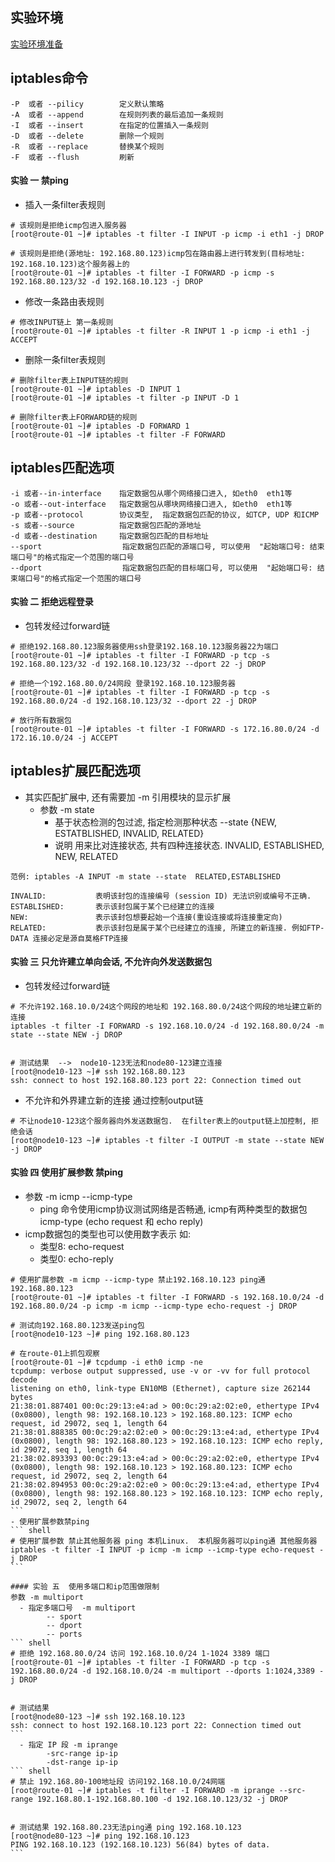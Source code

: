 ## 实验环境
[实验环境准备](https://github.com/xusxlinux/Document/blob/master/NetWork/route/01-%E8%B7%A8%E7%BD%91%E6%AE%B5%E8%B7%AF%E7%94%B1%E8%A1%A8%E9%85%8D%E7%BD%AE.md)

## iptables命令
``` shell
-P  或者 --pilicy        定义默认策略
-A  或者 --append        在规则列表的最后追加一条规则
-I  或者 --insert        在指定的位置插入一条规则
-D  或者 --delete        删除一个规则
-R  或者 --replace       替换某个规则
-F  或者 --flush         刷新
```

#### 实验 一  禁ping
- 插入一条filter表规则
``` shell
# 该规则是拒绝icmp包进入服务器
[root@route-01 ~]# iptables -t filter -I INPUT -p icmp -i eth1 -j DROP

# 该规则是拒绝(源地址: 192.168.80.123)icmp包在路由器上进行转发到(目标地址: 192.168.10.123)这个服务器上的
[root@route-01 ~]# iptables -t filter -I FORWARD -p icmp -s 192.168.80.123/32 -d 192.168.10.123 -j DROP
```
- 修改一条路由表规则
``` shell
# 修改INPUT链上 第一条规则
[root@route-01 ~]# iptables -t filter -R INPUT 1 -p icmp -i eth1 -j ACCEPT
```
- 删除一条filter表规则
``` shell
# 删除filter表上INPUT链的规则
[root@route-01 ~]# iptables -D INPUT 1
[root@route-01 ~]# iptables -t filter -p INPUT -D 1

# 删除filter表上FORWARD链的规则
[root@route-01 ~]# iptables -D FORWARD 1
[root@route-01 ~]# iptables -t filter -F FORWARD
```

## iptables匹配选项
``` shell
-i 或者--in-interface    指定数据包从哪个网络接口进入, 如eth0  eth1等
-o 或者--out-interface   指定数据包从哪块网络接口进入, 如eth0  eth1等
-p 或者--protocol        协议类型,  指定数据包匹配的协议, 如TCP, UDP 和ICMP
-s 或者--source          指定数据包匹配的源地址
-d 或者--destination     指定数据包匹配的目标地址
--sport                  指定数据包匹配的源端口号, 可以使用  "起始端口号: 结束端口号"的格式指定一个范围的端口号
--dport                  指定数据包匹配的目标端口号, 可以使用  "起始端口号: 结束端口号"的格式指定一个范围的端口号
```

#### 实验 二  拒绝远程登录
- 包转发经过forward链
``` shell
# 拒绝192.168.80.123服务器使用ssh登录192.168.10.123服务器22为端口
[root@route-01 ~]# iptables -t filter -I FORWARD -p tcp -s 192.168.80.123/32 -d 192.168.10.123/32 --dport 22 -j DROP

# 拒绝一个192.168.80.0/24网段 登录192.168.10.123服务器
[root@route-01 ~]# iptables -t filter -I FORWARD -p tcp -s 192.168.80.0/24 -d 192.168.10.123/32 --dport 22 -j DROP

# 放行所有数据包
[root@route-01 ~]# iptables -t filter -I FORWARD -s 172.16.80.0/24 -d 172.16.10.0/24 -j ACCEPT
```

## iptables扩展匹配选项
- 其实匹配扩展中, 还有需要加 -m 引用模块的显示扩展  
  - 参数 -m state
      - 基于状态检测的包过滤, 指定检测那种状态  --state {NEW, ESTATBLISHED, INVALID, RELATED}
      - 说明 用来比对连接状态, 共有四种连接状态. INVALID, ESTABLISHED, NEW, RELATED
``` shell
范例: iptables -A INPUT -m state --state  RELATED,ESTABLISHED

INVALID:           表明该封包的连接编号 (session ID) 无法识别或编号不正确.
ESTABLISHED:       表示该封包属于某个已经建立的连接
NEW:               表示该封包想要起始一个连接(重设连接或将连接重定向)
RELATED:           表示该封包是属于某个已经建立的连接, 所建立的新连接. 例如FTP-DATA 连接必定是源自莫格FTP连接
```

#### 实验 三  只允许建立单向会话, 不允许向外发送数据包
- 包转发经过forward链
``` shell
# 不允许192.168.10.0/24这个网段的地址和 192.168.80.0/24这个网段的地址建立新的连接
iptables -t filter -I FORWARD -s 192.168.10.0/24 -d 192.168.80.0/24 -m state --state NEW -j DROP


# 测试结果  -->  node10-123无法和node80-123建立连接 
[root@node10-123 ~]# ssh 192.168.80.123
ssh: connect to host 192.168.80.123 port 22: Connection timed out
```
- 不允许和外界建立新的连接 通过控制output链
``` shell
# 不让node10-123这个服务器向外发送数据包.  在filter表上的output链上加控制, 拒绝会话
[root@node10-123 ~]# iptables -t filter -I OUTPUT -m state --state NEW -j DROP
```

#### 实验 四  使用扩展参数 禁ping
- 参数 -m icmp --icmp-type
    - ping 命令使用icmp协议测试网络是否畅通, icmp有两种类型的数据包 icmp-type (echo request 和 echo reply)
- icmp数据包的类型也可以使用数字表示 如:
    - 类型8:  echo-request
    - 类型0:  echo-reply

```` shell
# 使用扩展参数 -m icmp --icmp-type 禁止192.168.10.123 ping通 192.168.80.123
[root@route-01 ~]# iptables -t filter -I FORWARD -s 192.168.10.0/24 -d 192.168.80.0/24 -p icmp -m icmp --icmp-type echo-request -j DROP

# 测试向192.168.80.123发送ping包
[root@node10-123 ~]# ping 192.168.80.123

# 在route-01上抓包观察
[root@route-01 ~]# tcpdump -i eth0 icmp -ne
tcpdump: verbose output suppressed, use -v or -vv for full protocol decode
listening on eth0, link-type EN10MB (Ethernet), capture size 262144 bytes
21:38:01.887401 00:0c:29:13:e4:ad > 00:0c:29:a2:02:e0, ethertype IPv4 (0x0800), length 98: 192.168.10.123 > 192.168.80.123: ICMP echo request, id 29072, seq 1, length 64
21:38:01.888385 00:0c:29:a2:02:e0 > 00:0c:29:13:e4:ad, ethertype IPv4 (0x0800), length 98: 192.168.80.123 > 192.168.10.123: ICMP echo reply, id 29072, seq 1, length 64
21:38:02.893393 00:0c:29:13:e4:ad > 00:0c:29:a2:02:e0, ethertype IPv4 (0x0800), length 98: 192.168.10.123 > 192.168.80.123: ICMP echo request, id 29072, seq 2, length 64
21:38:02.894953 00:0c:29:a2:02:e0 > 00:0c:29:13:e4:ad, ethertype IPv4 (0x0800), length 98: 192.168.80.123 > 192.168.10.123: ICMP echo reply, id 29072, seq 2, length 64
```
- 使用扩展参数禁ping
``` shell
# 使用扩展参数 禁止其他服务器 ping 本机Linux.  本机服务器可以ping通 其他服务器
iptables -t filter -I INPUT -p icmp -m icmp --icmp-type echo-request -j DROP
```

#### 实验 五  使用多端口和ip范围做限制
参数 -m multiport  
  - 指定多端口号  -m multiport
        -- sport  
        -- dport  
        -- ports  
``` shell
# 拒绝 192.168.80.0/24 访问 192.168.10.0/24 1-1024 3389 端口
[root@route-01 ~]# iptables -t filter -I FORWARD -p tcp -s 192.168.80.0/24 -d 192.168.10.0/24 -m multiport --dports 1:1024,3389 -j DROP


# 测试结果
[root@node80-123 ~]# ssh 192.168.10.123
ssh: connect to host 192.168.10.123 port 22: Connection timed out
```
  - 指定 IP 段 -m iprange  
        -src-range ip-ip  
        -dst-range ip-ip  
``` shell
# 禁止 192.168.80-100地址段 访问192.168.10.0/24网端
[root@route-01 ~]# iptables -t filter -I FORWARD -m iprange --src-range 192.168.80.1-192.168.80.100 -d 192.168.10.123/32 -j DROP


# 测试结果 192.168.80.23无法ping通 ping 192.168.10.123
[root@node80-123 ~]# ping 192.168.10.123
PING 192.168.10.123 (192.168.10.123) 56(84) bytes of data.
```


















